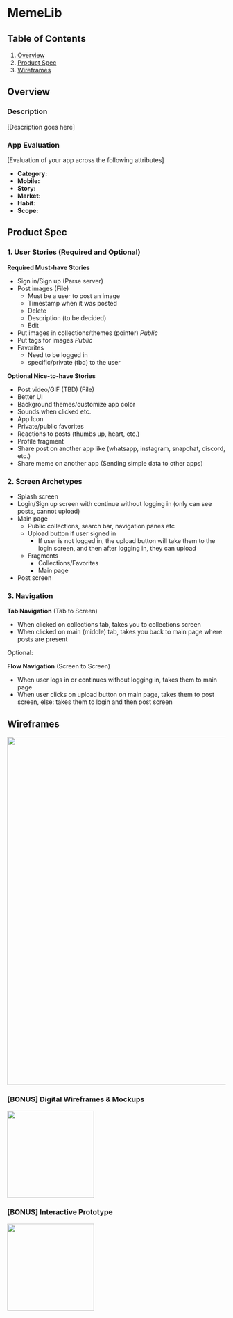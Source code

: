 # MemeLib

## Table of Contents
1. [Overview](#Overview)
1. [Product Spec](#Product-Spec)
1. [Wireframes](#Wireframes)

## Overview
### Description
[Description goes here]

### App Evaluation
[Evaluation of your app across the following attributes]
- **Category:** 
- **Mobile:**
- **Story:**
- **Market:**
- **Habit:** 
- **Scope:** 

## Product Spec
### 1. User Stories (Required and Optional)

**Required Must-have Stories**

* Sign in/Sign up (Parse server)
* Post images (File)
  * Must be a user to post an image
  * Timestamp when it was posted 
  * Delete
  * Description (to be decided)
  * Edit
* Put images in collections/themes (pointer) *Public*
* Put tags for images *Public*
* Favorites
  * Need to be logged in
  * specific/private (tbd) to the user


**Optional Nice-to-have Stories**

* Post video/GIF (TBD) (File)
* Better UI
* Background themes/customize app color
* Sounds when clicked etc.
* App Icon
* Private/public favorites
* Reactions to posts (thumbs up, heart, etc.)
* Profile fragment
* Share post on another app like (whatsapp, instagram, snapchat, discord, etc.)
* Share meme on another app (Sending simple data to other apps)

### 2. Screen Archetypes

* Splash screen
* Login/Sign up screen with continue without logging in (only can see posts, cannot upload)
* Main page
  * Public collections, search bar, navigation panes etc
  * Upload button if user signed in
    * If user is not logged in, the upload button will take them to the login screen, and then after logging in, they can upload
  * Fragments
    * Collections/Favorites
    * Main page
* Post screen

### 3. Navigation

**Tab Navigation** (Tab to Screen)

* When clicked on collections tab, takes you to collections screen
* When clicked on main (middle) tab, takes you back to main page where posts are present

Optional:

**Flow Navigation** (Screen to Screen)

* When user logs in or continues without logging in, takes them to main page
* When user clicks on upload button on main page, takes them to post screen, else: takes them to login and then post screen

## Wireframes
<img src="IMAGE" width=800><br>

### [BONUS] Digital Wireframes & Mockups
<img src="IMAGE" height=200>

### [BONUS] Interactive Prototype
<img src="GIF" width=200>
